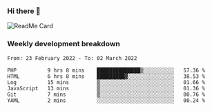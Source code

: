 ### Hi there 👋

<!--
**itzcy/itzcy** is a ✨ _special_ ✨ repository because its `README.md` (this file) appears on your GitHub profile.

Here are some ideas to get you started:

- 🔭 I’m currently working on ...
- 🌱 I’m currently learning ...
- 👯 I’m looking to collaborate on ...
- 🤔 I’m looking for help with ...
- 💬 Ask me about ...
- 📫 How to reach me: ...
- 😄 Pronouns: ...
- ⚡ Fun fact: ...
-->
![ReadMe Card](https://github-readme-stats.vercel.app/api?username=itzcy&show_icons=true&title_color=2d3198&icon_color=797cb8&text_color=24292e&bg_color=f6f8fa)

### Weekly development breakdown
<!--START_SECTION:waka-->

```text
From: 23 February 2022 - To: 02 March 2022

PHP          9 hrs 8 mins    ██████████████▒░░░░░░░░░░   57.36 %
HTML         6 hrs 8 mins    █████████▓░░░░░░░░░░░░░░░   38.53 %
Log          15 mins         ▒░░░░░░░░░░░░░░░░░░░░░░░░   01.66 %
JavaScript   13 mins         ▒░░░░░░░░░░░░░░░░░░░░░░░░   01.36 %
Git          7 mins          ▒░░░░░░░░░░░░░░░░░░░░░░░░   00.76 %
YAML         2 mins          ░░░░░░░░░░░░░░░░░░░░░░░░░   00.24 %
```

<!--END_SECTION:waka-->
